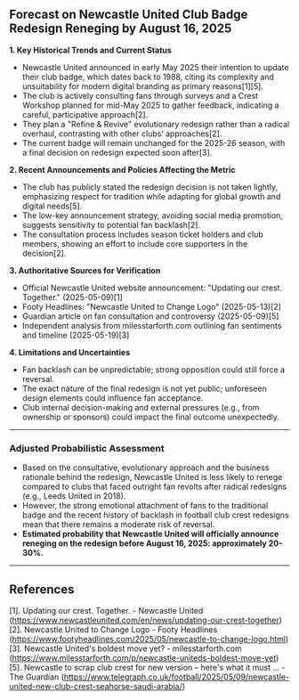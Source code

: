 ## Forecast on Newcastle United Club Badge Redesign Reneging by August 16, 2025

**1. Key Historical Trends and Current Status**

- Newcastle United announced in early May 2025 their intention to update their club badge, which dates back to 1988, citing its complexity and unsuitability for modern digital branding as primary reasons[1][5].
- The club is actively consulting fans through surveys and a Crest Workshop planned for mid-May 2025 to gather feedback, indicating a careful, participative approach[2].
- They plan a "Refine & Revive" evolutionary redesign rather than a radical overhaul, contrasting with other clubs’ approaches[2].
- The current badge will remain unchanged for the 2025-26 season, with a final decision on redesign expected soon after[3].

**2. Recent Announcements and Policies Affecting the Metric**

- The club has publicly stated the redesign decision is not taken lightly, emphasizing respect for tradition while adapting for global growth and digital needs[5].
- The low-key announcement strategy, avoiding social media promotion, suggests sensitivity to potential fan backlash[2].
- The consultation process includes season ticket holders and club members, showing an effort to include core supporters in the decision[2].

**3. Authoritative Sources for Verification**

- Official Newcastle United website announcement: "Updating our crest. Together." (2025-05-09)[1]
- Footy Headlines: "Newcastle United to Change Logo" (2025-05-13)[2]
- Guardian article on fan consultation and controversy (2025-05-09)[5]
- Independent analysis from milesstarforth.com outlining fan sentiments and timeline (2025-05-19)[3]

**4. Limitations and Uncertainties**

- Fan backlash can be unpredictable; strong opposition could still force a reversal.
- The exact nature of the final redesign is not yet public; unforeseen design elements could influence fan acceptance.
- Club internal decision-making and external pressures (e.g., from ownership or sponsors) could impact the final outcome unexpectedly.

---

### Adjusted Probabilistic Assessment

- Based on the consultative, evolutionary approach and the business rationale behind the redesign, Newcastle United is less likely to renege compared to clubs that faced outright fan revolts after radical redesigns (e.g., Leeds United in 2018).
- However, the strong emotional attachment of fans to the traditional badge and the recent history of backlash in football club crest redesigns mean that there remains a moderate risk of reversal.
- **Estimated probability that Newcastle United will officially announce reneging on the redesign before August 16, 2025: approximately 20-30%.**

---

## References

[1]. Updating our crest. Together. - Newcastle United (https://www.newcastleunited.com/en/news/updating-our-crest-together)  
[2]. Newcastle United to Change Logo - Footy Headlines (https://www.footyheadlines.com/2025/05/newcastle-to-change-logo.html)  
[3]. Newcastle United's boldest move yet? - milesstarforth.com (https://www.milesstarforth.com/p/newcastle-uniteds-boldest-move-yet)  
[5]. Newcastle to scrap club crest for new version – here's what it must ... - The Guardian (https://www.telegraph.co.uk/football/2025/05/09/newcastle-united-new-club-crest-seahorse-saudi-arabia/)